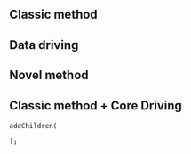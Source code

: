

## Classic method

## Data driving

## Novel method

## Classic method + Core Driving

```
addChildren(
  
);
```